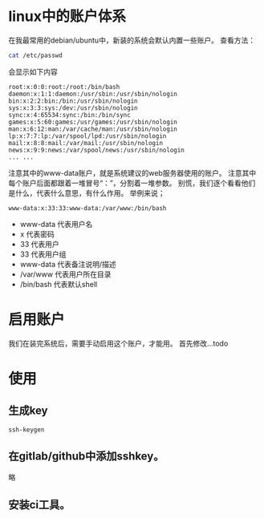 # linux中的账户体系
在我最常用的debian/ubuntu中，新装的系统会默认内置一些账户。
查看方法：

```bash
cat /etc/passwd
```

会显示如下内容
```
root:x:0:0:root:/root:/bin/bash
daemon:x:1:1:daemon:/usr/sbin:/usr/sbin/nologin
bin:x:2:2:bin:/bin:/usr/sbin/nologin
sys:x:3:3:sys:/dev:/usr/sbin/nologin
sync:x:4:65534:sync:/bin:/bin/sync
games:x:5:60:games:/usr/games:/usr/sbin/nologin
man:x:6:12:man:/var/cache/man:/usr/sbin/nologin
lp:x:7:7:lp:/var/spool/lpd:/usr/sbin/nologin
mail:x:8:8:mail:/var/mail:/usr/sbin/nologin
news:x:9:9:news:/var/spool/news:/usr/sbin/nologin
... ...
```
注意其中的www-data账户，就是系统建议的web服务器使用的账户。
注意其中每个账户后面都跟着一堆冒号“：”，分割着一堆参数。
别慌，我们逐个看看他们是什么，代表什么意思，有什么作用。
举例来说；

```
www-data:x:33:33:www-data:/var/www:/bin/bash
```

* www-data  代表用户名
* x         代表密码
* 33        代表用户
* 33        代表用户组
* www-data  代表备注说明/描述
* /var/www  代表用户所在目录
* /bin/bash 代表默认shell

# 启用账户
我们在装完系统后，需要手动启用这个账户，才能用。
首先修改...todo

#  使用

## 生成key

 ```
 ssh-keygen
 ```
## 在gitlab/github中添加sshkey。
略

## 安装ci工具。
